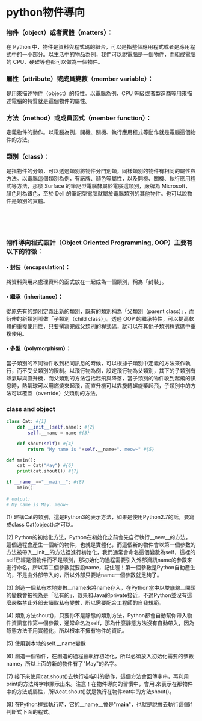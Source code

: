 # python物件導向

### 物件（object）或者實體（matters）：

在 Python 中，物件是資料與程式碼的組合，可以是指整個應用程式或者是應用程式中的一小部分。以生活中的物品為例，我們可以說電腦是一個物件，而組成電腦的 CPU、硬碟等也都可以做為一個物件。

### 屬性（attribute）或成員變數（member variable）：
是用來描述物件（object）的特性。以電腦為例，CPU 等級或者製造商等用來描述電腦的特質就是這個物件的屬性。

### 方法（method）或成員函式（member function）：
定義物件的動作。以電腦為例，開機、關機、執行應用程式等動作就是電腦這個物件的方法。

### 類別（class）：
是指物件的分類，可以透過類別將物件分門別類，同樣類別的物件有相同的屬性與方法。以電腦這個類別為例，有廠牌、顏色等屬性，以及開機、關機、執行應用程式等方法，那麼 Surface 的筆記型電腦隸屬於電腦這類別，廠牌為 Microsoft，顏色則為銀色，至於 Dell 的筆記型電腦就屬於電腦類別的其他物件。也可以說物件是類別的實體。

<br>
<br>
<br>

### 物件導向程式設計（Object Oriented Programming, OOP）主要有以下的特徵：

#### • 封裝（encapsulation）：
將資料與用來處理資料的函式放在一起成為一個類別，稱為「封裝」。

#### • 繼承（inheritance）：
從原先有的類別定義出新的類別，既有的類別稱為「父類別（parent class）」，而衍伸的新類別叫做「子類別（child class）」。透過 OOP 的繼承特性，可以提高軟體的重複使用性，只要撰寫完成父類別的程式碼，就可以在其他子類別程式碼中重複使用。

#### • 多型（polymorphism）：
當子類別的不同物件收到相同訊息的時候，可以根據子類別中定義的方法來作執行，而不受父類別的限制。以飛行物為例，設定飛行物為父類別，其下的子類別有熱氣球與直升機，而父類別的方法包括起飛與降落，當子類別的物件收到起飛的訊息時，熱氣球可以用燃燒來起飛，而直升機可以靠旋轉螺旋槳起飛，子類別中的方法可以覆蓋（override）父類別的方法。



### class and object

```python
class Cat: #{1}
    def __init__(self,name): #{2}
        self.__name = name #{3}

    def shout(self): #{4}
        return "My name is "+self.__name+". meow~" #{5}

def main():
    cat = Cat("May") #{6}
    print(cat.shout()) #{7}

if __name__=="__main__": #{8}
    main()
    
# output:
# My name is May. meow~
```

(1) 建構Cat的類別，這是Python3的表示方法，如果是使用Python2.7的話，要寫成class Cat(object):才可以。

(2) Python的初始化方法，Python在初始化之前會先自行執行__new__的方法，這個過程會產生一個新的物件，也就是實體化，而這個新的物件會以第一個參數的方法被帶入__init__的方法裡進行初始化，我們通常會命名這個變數為self，這裡的self已經是個物件而不是類別，那初始化的過程需要引入外部資訊name的參數來進行命名，所以第二個參數就要設name，記住喔！第一個參數是Python自動產生的，不是由外部帶入的，所以外部只要給name一個參數就足夠了。

(3) 創造一個私有本地變數__name來將name存入，在Python當中以雙底線__開頭的變數會被視為是「私有的」，效果和Java的private接近，不過Python並沒有這麼嚴格禁止外部去讀取私有變數，所以需要配合工程師的自我規範。

(4) 類別方法shout()，只要你不是靜態的類別方法，Python都會自動幫你帶入物件資訊當作第一個參數，通常命名為self，那為什麼靜態方法沒有自動帶入，因為靜態方法不用實體化，所以根本不擁有物件的資訊。

(5) 使用到本地的self.__name變數

(6) 創造一個物件，在創造的過程會執行初始化，所以必須放入初始化需要的參數name，所以上面的新的物件有了"May"的名字。

(7) 接下來使用cat.shout()去執行喵喵叫的動作，這個方法會回傳字串，再利用print的方法將字串顯示出來。注意！在物件導向的習慣中，會用.來表示在那物件中的方法或屬性，所以cat.shout()就是執行在物件cat中的方法shout()。

(8) 在Python程式執行時，它的__name__會是"__main__"，也就是說會去執行這個if判斷式下面的程式。
